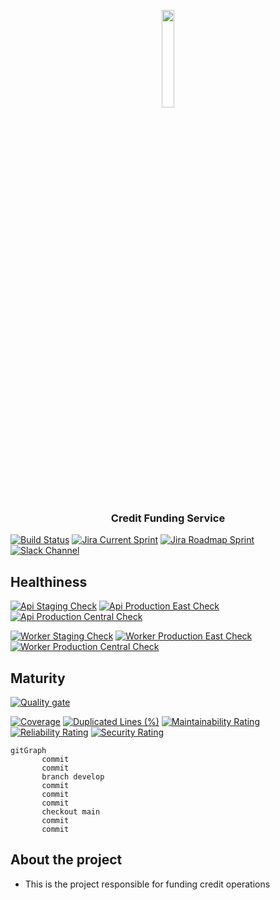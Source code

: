 <p align="center">
    <img width=20% src="StoneLogo.png">
</p>
    
<h3 align="center">Credit Funding Service</h3>

[![Build Status](https://stonepagamentos.visualstudio.com/finprods-Credit/_apis/build/status/%5Bapp%5D%20credit-funding-service-CD?branchName=main&stageName=Build)](https://stonepagamentos.visualstudio.com/finprods-Credit/_build/latest?definitionId=5305&branchName=main)
[![Jira Current Sprint](https://img.shields.io/badge/CADEFU-Sprint-blue?logo=jira)](https://mundipagg.atlassian.net/jira/software/c/projects/CADEFU/boards/1293)
[![Jira Roadmap Sprint](https://img.shields.io/badge/CADEFU-Roadmap-blue?logo=jira)](https://mundipagg.atlassian.net/jira/software/c/projects/CADEFU/boards/1293/roadmap)
[![Slack Channel](https://img.shields.io/static/v1?label=Channel&message=capital-debt-funding-team&color=blue&logo=slack)](https://stonepgto.slack.com/archives/C03RZJJ7PNX)


## Healthiness

[![Api Staging Check](https://credit-staging.stone.com.br/funding-api/health/badge?label=API-Staging)](https://credit-staging.stone.com.br/funding-api/health)
[![Api Production East Check](https://credit.stone.com.br/funding-api/health/badge?label=API-Production-East)](https://credit.stone.com.br/funding-api/health)
[![Api Production Central Check](https://credit.stone.com.br/funding-api/health/badge?label=API-Production-Central)](https://credit.stone.com.br/funding-api/health)

[![Worker Staging Check](https://credit-staging.stone.com.br/funding-worker/health/badge?label=Worker-Staging)](https://credit-staging.stone.com.br/funding-worker/health)
[![Worker Production East Check](https://credit.stone.com.br/funding-worker/health/badge?label=Worker-Production-East)](https://credit.stone.com.br/funding-worker/health)
[![Worker Production Central Check](https://credit.stone.com.br/funding-worker/health/badge?label=Worker-Production-Central)](https://credit.stone.com.br/funding-worker/health)

## Maturity

[![Quality gate](https://sonarcloud.io/api/project_badges/quality_gate?project=stone-payments_credit-funding-service&token=4dfdeb88cb75e8a54fda4b7cde6d7c281edf4dc8)](https://sonarcloud.io/summary/new_code?id=stone-payments_credit-funding-service)

[![Coverage](https://sonarcloud.io/api/project_badges/measure?project=stone-payments_credit-funding-service&metric=coverage&token=4dfdeb88cb75e8a54fda4b7cde6d7c281edf4dc8)](https://sonarcloud.io/summary/new_code?id=stone-payments_credit-funding-service)
[![Duplicated Lines (%)](https://sonarcloud.io/api/project_badges/measure?project=stone-payments_credit-funding-service&metric=duplicated_lines_density&token=4dfdeb88cb75e8a54fda4b7cde6d7c281edf4dc8)](https://sonarcloud.io/summary/new_code?id=stone-payments_credit-funding-service)
[![Maintainability Rating](https://sonarcloud.io/api/project_badges/measure?project=stone-payments_credit-funding-service&metric=sqale_rating&token=4dfdeb88cb75e8a54fda4b7cde6d7c281edf4dc8)](https://sonarcloud.io/summary/new_code?id=stone-payments_credit-funding-service)
[![Reliability Rating](https://sonarcloud.io/api/project_badges/measure?project=stone-payments_credit-funding-service&metric=reliability_rating&token=4dfdeb88cb75e8a54fda4b7cde6d7c281edf4dc8)](https://sonarcloud.io/summary/new_code?id=stone-payments_credit-funding-service)
[![Security Rating](https://sonarcloud.io/api/project_badges/measure?project=stone-payments_credit-funding-service&metric=security_rating&token=4dfdeb88cb75e8a54fda4b7cde6d7c281edf4dc8)](https://sonarcloud.io/summary/new_code?id=stone-payments_credit-funding-service)

```mermaid
gitGraph
       commit
       commit
       branch develop
       commit
       commit
       commit
       checkout main
       commit
       commit
```

## About the project

- This is the project responsible for funding credit operations
